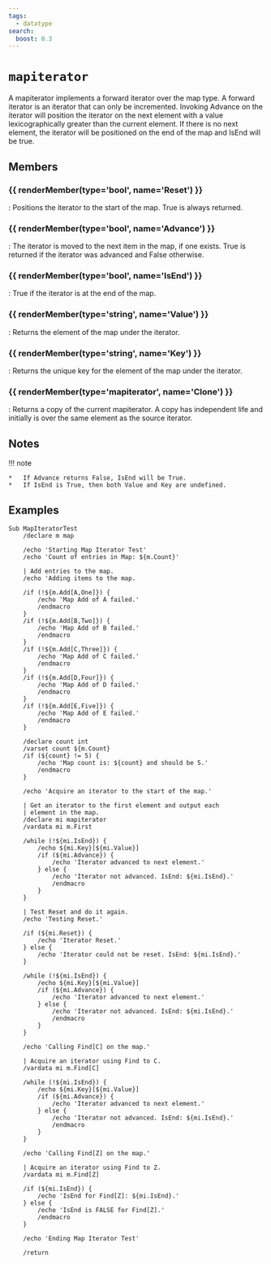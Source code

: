 ```yaml
---
tags:
  - datatype
search:
  boost: 0.3
---
```

# `mapiterator`

<!--dt-desc-start-->
A mapiterator implements a forward iterator over the map type. A forward iterator is an iterator that can only be incremented. Invoking Advance on the iterator will position the iterator on the next element with a value lexicographically greater than the current element. If there is no next element, the iterator will be positioned on the end of the map and IsEnd will be true.
<!--dt-desc-end-->

## Members
<!--dt-members-start-->
### {{ renderMember(type='bool', name='Reset') }}

:   Positions the iterator to the start of the map. True is always returned.

### {{ renderMember(type='bool', name='Advance') }}

:   The iterator is moved to the next item in the map, if one exists. True is returned if the iterator was advanced and False otherwise.

### {{ renderMember(type='bool', name='IsEnd') }}

:   True if the iterator is at the end of the map.

### {{ renderMember(type='string', name='Value') }}

:   Returns the element of the map under the iterator.

### {{ renderMember(type='string', name='Key') }}

:   Returns the unique key for the element of the map under the iterator.

### {{ renderMember(type='mapiterator', name='Clone') }}

:   Returns a copy of the current mapiterator. A copy has independent life and initially is over the same element as the source iterator.

<!--dt-members-end-->

## Notes
!!! note

    *   If Advance returns False, IsEnd will be True.
    *   If IsEnd is True, then both Value and Key are undefined.

## Examples
<!--dt-examples-start-->
```
Sub MapIteratorTest
    /declare m map

    /echo 'Starting Map Iterator Test'
    /echo 'Count of entries in Map: ${m.Count}'

    | Add entries to the map.
    /echo 'Adding items to the map.

    /if (!${m.Add[A,One]}) {
        /echo 'Map Add of A failed.'
        /endmacro
    }
    /if (!${m.Add[B,Two]}) {
        /echo 'Map Add of B failed.'
        /endmacro
    }
    /if (!${m.Add[C,Three]}) {
        /echo 'Map Add of C failed.'    
        /endmacro
    }
    /if (!${m.Add[D,Four]}) {
        /echo 'Map Add of D failed.'
        /endmacro
    }
    /if (!${m.Add[E,Five]}) {
        /echo 'Map Add of E failed.'    
        /endmacro
    }

    /declare count int
    /varset count ${m.Count}
    /if (${count} != 5) {
        /echo 'Map count is: ${count} and should be 5.'
        /endmacro
    }

    /echo 'Acquire an iterator to the start of the map.'

    | Get an iterator to the first element and output each
    | element in the map.
    /declare mi mapiterator
    /vardata mi m.First

    /while (!${mi.IsEnd}) {
        /echo ${mi.Key}[${mi.Value}]
        /if (${mi.Advance}) {
            /echo 'Iterator advanced to next element.'
        } else {
            /echo 'Iterator not advanced. IsEnd: ${mi.IsEnd}.'
            /endmacro
        }
    }

    | Test Reset and do it again.
    /echo 'Testing Reset.'

    /if (${mi.Reset}) {
        /echo 'Iterator Reset.'
    } else {
        /echo 'Iterator could not be reset. IsEnd: ${mi.IsEnd}.'
    }

    /while (!${mi.IsEnd}) {
        /echo ${mi.Key}[${mi.Value}]
        /if (${mi.Advance}) {
            /echo 'Iterator advanced to next element.'
        } else {
            /echo 'Iterator not advanced. IsEnd: ${mi.IsEnd}.'
            /endmacro
        }
    }

    /echo 'Calling Find[C] on the map.'

    | Acquire an iterator using Find to C.
    /vardata mi m.Find[C]

    /while (!${mi.IsEnd}) {
        /echo ${mi.Key}[${mi.Value}]
        /if (${mi.Advance}) {
            /echo 'Iterator advanced to next element.'
        } else {
            /echo 'Iterator not advanced. IsEnd: ${mi.IsEnd}.'
            /endmacro
        }
    }

    /echo 'Calling Find[Z] on the map.'

    | Acquire an iterator using Find to Z.
    /vardata mi m.Find[Z]

    /if (${mi.IsEnd}) {
        /echo 'IsEnd for Find[Z]: ${mi.IsEnd}.'
    } else {
        /echo 'IsEnd is FALSE for Find[Z].'
        /endmacro
    }

    /echo 'Ending Map Iterator Test'
    
    /return
```
<!--dt-examples-end-->

<!--dt-linkrefs-start-->
[bool]: ../macroquest/reference/data-types/datatype-bool.md
[mapiterator]: datatype-mapiterator.md
[string]: ../macroquest/reference/data-types/datatype-string.md
<!--dt-linkrefs-end-->
